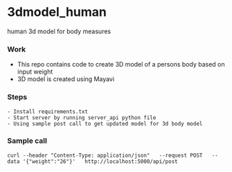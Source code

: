 # 3dmodel_human
human 3d model for body measures

### Work
- This repo contains code to create 3D model of a persons body based on input weight
- 3D model is created using Mayavi

### Steps
    - Install requirements.txt
    - Start server by running server_api python file
    - Using sample post call to get updated model for 3d body model

### Sample call
```
curl --header "Content-Type: application/json"   --request POST   --data '{"weight":"26"}'   http://localhost:5000/api/post
```
